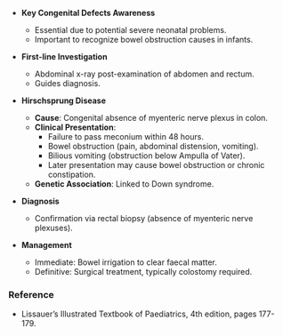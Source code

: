 - **Key Congenital Defects Awareness**
  - Essential due to potential severe neonatal problems.
  - Important to recognize bowel obstruction causes in infants.

- **First-line Investigation** 
  - Abdominal x-ray post-examination of abdomen and rectum.
  - Guides diagnosis.

- **Hirschsprung Disease**
  - **Cause**: Congenital absence of myenteric nerve plexus in colon.
  - **Clinical Presentation**:
    - Failure to pass meconium within 48 hours.
    - Bowel obstruction (pain, abdominal distension, vomiting).
    - Bilious vomiting (obstruction below Ampulla of Vater).
    - Later presentation may cause bowel obstruction or chronic constipation.
  - **Genetic Association**: Linked to Down syndrome.

- **Diagnosis** 
  - Confirmation via rectal biopsy (absence of myenteric nerve plexuses).

- **Management**
  - Immediate: Bowel irrigation to clear faecal matter.
  - Definitive: Surgical treatment, typically colostomy required.

### **Reference**
- Lissauer’s Illustrated Textbook of Paediatrics, 4th edition, pages 177-179.